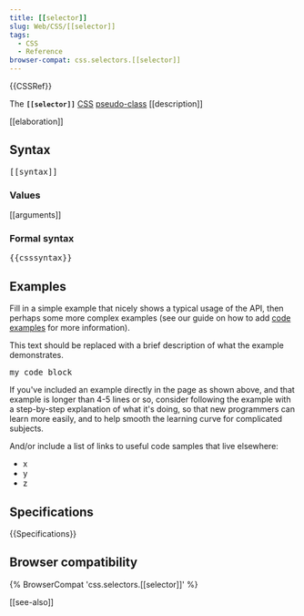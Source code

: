 ```yaml
---
title: [[selector]]
slug: Web/CSS/[[selector]]
tags:
  - CSS
  - Reference
browser-compat: css.selectors.[[selector]]
---
```

{{CSSRef}}

The **`[[selector]]`** [CSS](/docs/Web/CSS) [pseudo-class](/docs/Web/CSS/Pseudo-classes) [[description]]

[[elaboration]]

## Syntax

<pre class="syntaxbox">[[syntax]]</pre>

### Values

[[arguments]]

### Formal syntax

<pre class="syntaxbox">{{csssyntax}}</pre>

## Examples

Fill in a simple example that nicely shows a typical usage of the API, then perhaps some more complex examples (see our guide on how to add [code examples](/en-US/docs/MDN/Contribute/Structures/Code_examples) for more information).

This text should be replaced with a brief description of what the example demonstrates.

<pre class="brush: js">my code block</pre>

If you've included an example directly in the page as shown above, and that example is longer than 4-5 lines or so, consider following the example with a step-by-step explanation of what it's doing, so that new programmers can learn more easily, and to help smooth the learning curve for complicated subjects.

And/or include a list of links to useful code samples that live elsewhere:

*   x
*   y
*   z

## Specifications

{{Specifications}}

## Browser compatibility

{% BrowserCompat 'css.selectors.[[selector]]' %}

[[see-also]]
